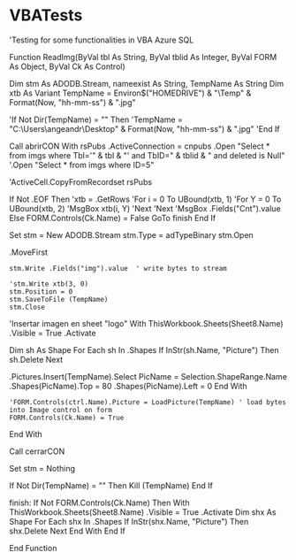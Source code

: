 # VBATests
'Testing for some functionalities in VBA Azure SQL

Function ReadImg(ByVal tbl As String, ByVal tblid As Integer, ByVal FORM As Object, ByVal Ck As Control)

Dim stm As ADODB.Stream, nameexist As String, TempName As String
Dim xtb As Variant
TempName = Environ$("HOMEDRIVE") & "\Temp" & Format(Now, "hh-mm-ss") & ".jpg"

'If Not Dir(TempName) = "" Then
'TempName = "C:\Users\angeandr\Desktop\" & Format(Now, "hh-mm-ss") & ".jpg"
'End If

Call abrirCON
With rsPubs
.ActiveConnection = cnpubs
.Open "Select * from imgs where Tbl='" & tbl & "' and TbID=" & tblid & " and deleted is Null"
'.Open "Select * from imgs where ID=5"

'ActiveCell.CopyFromRecordset rsPubs

If Not .EOF Then
'xtb = .GetRows
'For i = 0 To UBound(xtb, 1)
'For Y = 0 To UBound(xtb, 2)
'MsgBox xtb(i, Y)
'Next
'Next
'MsgBox .Fields("Cnt").value
Else
FORM.Controls(Ck.Name) = False
GoTo finish
End If

Set stm = New ADODB.Stream
    stm.Type = adTypeBinary
    stm.Open

.MoveFirst

    stm.Write .Fields("img").value  ' write bytes to stream
    
    'stm.Write xtb(3, 0)
    stm.Position = 0
    stm.SaveToFile (TempName)
    stm.Close
    
 'Insertar imagen en sheet "logo"
With ThisWorkbook.Sheets(Sheet8.Name)
.Visible = True
.Activate

Dim sh As Shape
For Each sh In .Shapes
If InStr(sh.Name, "Picture") Then sh.Delete
Next

.Pictures.Insert(TempName).Select
PicName = Selection.ShapeRange.Name
.Shapes(PicName).Top = 80
.Shapes(PicName).Left = 0
End With
     
    'FORM.Controls(ctrl.Name).Picture = LoadPicture(TempName) ' load bytes into Image control on form
    FORM.Controls(Ck.Name) = True

End With

Call cerrarCON

Set stm = Nothing
            
If Not Dir(TempName) = "" Then
    Kill (TempName)
End If


finish:
If Not FORM.Controls(Ck.Name) Then
With ThisWorkbook.Sheets(Sheet8.Name)
.Visible = True
.Activate
Dim shx As Shape
For Each shx In .Shapes
If InStr(shx.Name, "Picture") Then shx.Delete
Next
End With
End If

End Function
